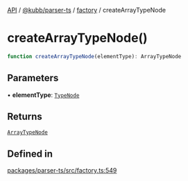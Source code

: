 [API](../../../../../packages.md) / [@kubb/parser-ts](../../../index.md) / [factory](../index.md) / createArrayTypeNode

# createArrayTypeNode()

```ts
function createArrayTypeNode(elementType): ArrayTypeNode
```

## Parameters

• **elementType**: [`TypeNode`](../../ts/interfaces/TypeNode.md)

## Returns

[`ArrayTypeNode`](../../ts/interfaces/ArrayTypeNode.md)

## Defined in

[packages/parser-ts/src/factory.ts:549](https://github.com/kubb-project/kubb/blob/41d5fcbd23d143293d72542efcb650e62fa3a210/packages/parser-ts/src/factory.ts#L549)
